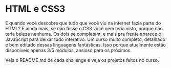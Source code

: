 # HTML e CSS3

<p> E quando você descobre que tudo que você viu na internet fazia parte do HTML? E ainda mais, se não fosse o CSS você nem teria visto, porque não teria beleza nenhuma. 
  Os dois se completam, e mais pra frente aparece o JavaScript para deixar tudo interativo. Um curso muito completo, detalhado e bem editado dessas linguagens fantásticas. Isso 
  porque atualmente estão disponíveis apenas 3/5 módulos, ansioso para os próximos. </p>
  <p> Veja o README.md de cada challenge e veja os projetos feitos no curso.</p>
